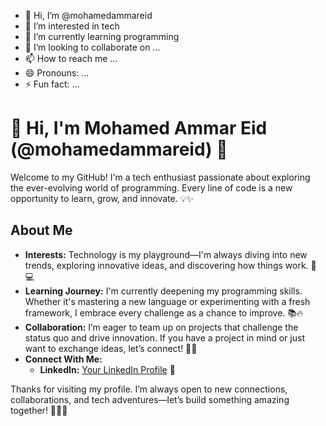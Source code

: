 - 👋 Hi, I’m @mohamedammareid
- 👀 I’m interested in tech
- 🌱 I’m currently learning programming
- 💞️ I’m looking to collaborate on ...
- 📫 How to reach me ...
- 😄 Pronouns: ...
- ⚡ Fun fact: ...

<!---    
mohamedammareid/mohamedammareid is a ✨ special ✨ repository because its `README.md` (this file) appears on your GitHub profile.
You can click the Preview link to take a look at your changes.
--->



# 👋 Hi, I'm Mohamed Ammar Eid (@mohamedammareid) 🚀

Welcome to my GitHub! I'm a tech enthusiast passionate about exploring the ever-evolving world of programming. Every line of code is a new opportunity to learn, grow, and innovate. 💡✨

## About Me
- **Interests:** Technology is my playground—I'm always diving into new trends, exploring innovative ideas, and discovering how things work. 🤖💻
- **Learning Journey:** I'm currently deepening my programming skills. Whether it's mastering a new language or experimenting with a fresh framework, I embrace every challenge as a chance to improve. 📚🔥
- **Collaboration:** I’m eager to team up on projects that challenge the status quo and drive innovation. If you have a project in mind or just want to exchange ideas, let’s connect! 🤝💬
- **Connect With Me:**  
  - **LinkedIn:** [Your LinkedIn Profile](https://linkedin.com/in/ةmohamedammareid) 🔗



Thanks for visiting my profile. I’m always open to new connections, collaborations, and tech adventures—let’s build something amazing together! 🎉👨‍💻

